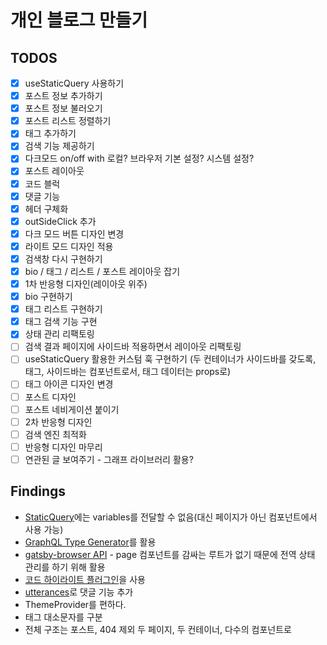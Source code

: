 # 개인 블로그 만들기

## TODOS

- [x] useStaticQuery 사용하기
- [x] 포스트 정보 추가하기
- [x] 포스트 정보 불러오기
- [x] 포스트 리스트 정렬하기
- [x] 태그 추가하기
- [x] 검색 기능 제공하기
- [x] 다크모드 on/off with 로컬? 브라우저 기본 설정? 시스템 설정?
- [x] 포스트 레이아웃
- [x] 코드 블럭
- [x] 댓글 기능
- [x] 헤더 구체화
- [x] outSideClick 추가 
- [x] 다크 모드 버튼 디자인 변경
- [x] 라이트 모드 디자인 적용
- [x] 검색창 다시 구현하기
- [x] bio / 태그 / 리스트 / 포스트 레이아웃 잡기
- [x] 1차 반응형 디자인(레이아웃 위주)
- [x] bio 구현하기
- [x] 태그 리스트 구현하기
- [x] 태그 검색 기능 구현
- [x] 상태 관리 리팩토링
- [ ] 검색 결과 페이지에 사이드바 적용하면서 레이아웃 리팩토링
- [ ] useStaticQuery 활용한 커스텀 훅 구현하기 (두 컨테이너가 사이드바를 갖도록, 태그, 사이드바는 컴포넌트로서, 태그 데이터는 props로)
- [ ] 태그 아이콘 디자인 변경
- [ ] 포스트 디자인
- [ ] 포스트 네비게이션 붙이기
- [ ] 2차 반응형 디자인
- [ ] 검색 엔진 최적화
- [ ] 반응형 디자인 마무리
- [ ] 연관된 글 보여주기 - 그래프 라이브러리 활용?

## Findings

- [StaticQuery](https://www.gatsbyjs.com/docs/how-to/querying-data/static-query/)에는 variables를 전달할 수 없음(대신 페이지가 아닌 컴포넌트에서 사용 가능)
- [GraphQL Type Generator](https://www.gatsbyjs.com/blog/how-to-use-gatsby-graphql-type-generation/)를 활용
- [gatsby-browser API](https://www.gatsbyjs.com/docs/reference/config-files/gatsby-browser/) - page 컴포넌트를 감싸는 루트가 없기 때문에 전역 상태 관리를 하기 위해 활용
- [코드 하이라이트 플러그인](https://www.gatsbyjs.com/plugins/gatsby-remark-highlight-code/)을 사용
- [utterances](https://utteranc.es/?installation_id=28274981&setup_action=install)로 댓글 기능 추가
- ThemeProvider를 편하다.
- 태그 대소문자를 구분
- 전체 구조는 포스트, 404 제외 두 페이지, 두 컨테이너, 다수의 컴포넌트로